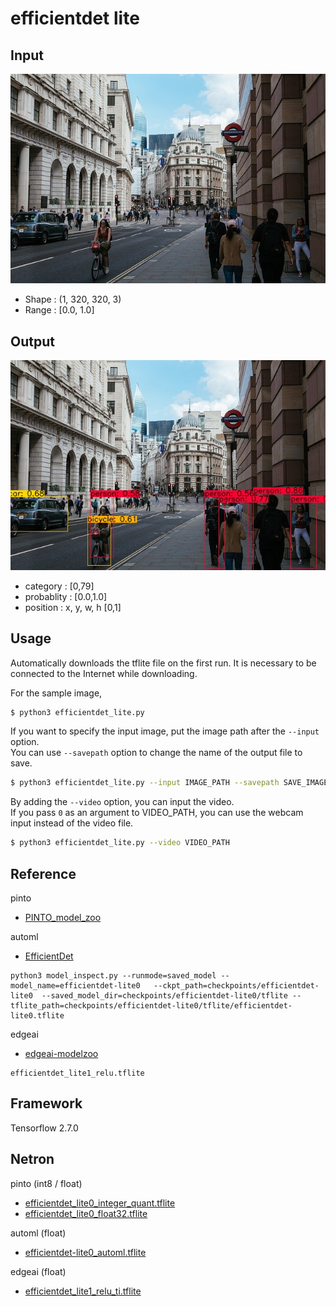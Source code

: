# efficientdet lite

## Input

![Input](input.jpg)

- Shape : (1, 320, 320, 3)  
- Range : [0.0, 1.0]

## Output

![Output](output.jpg)

- category : [0,79]
- probablity : [0.0,1.0]
- position : x, y, w, h [0,1]

## Usage
Automatically downloads the tflite file on the first run.
It is necessary to be connected to the Internet while downloading.

For the sample image,
``` bash
$ python3 efficientdet_lite.py
```

If you want to specify the input image, put the image path after the `--input` option.  
You can use `--savepath` option to change the name of the output file to save.
```bash
$ python3 efficientdet_lite.py --input IMAGE_PATH --savepath SAVE_IMAGE_PATH
```

By adding the `--video` option, you can input the video.   
If you pass `0` as an argument to VIDEO_PATH, you can use the webcam input instead of the video file.
```bash
$ python3 efficientdet_lite.py --video VIDEO_PATH
```


## Reference

pinto

- [PINTO_model_zoo](https://github.com/PINTO0309/PINTO_model_zoo/tree/main/103_EfficientDet_lite)

automl

- [EfficientDet](https://github.com/google/automl/tree/master/efficientdet)

```
python3 model_inspect.py --runmode=saved_model --model_name=efficientdet-lite0   --ckpt_path=checkpoints/efficientdet-lite0  --saved_model_dir=checkpoints/efficientdet-lite0/tflite --tflite_path=checkpoints/efficientdet-lite0/tflite/efficientdet-lite0.tflite
```

edgeai

- [edgeai-modelzoo](https://github.com/TexasInstruments/edgeai-modelzoo/tree/master/models/vision/detection/coco/google-automl)

```
efficientdet_lite1_relu.tflite
```

## Framework

Tensorflow 2.7.0

## Netron

pinto (int8 / float)

- [efficientdet_lite0_integer_quant.tflite](https://netron.app/?url=https://storage.googleapis.com/ailia-models-tflite/efficientdet_lite/efficientdet_lite0_integer_quant.tflite)
- [efficientdet_lite0_float32.tflite](https://netron.app/?url=https://storage.googleapis.com/ailia-models-tflite/efficientdet_lite/efficientdet_lite0_float32.tflite)

automl (float)

- [efficientdet-lite0_automl.tflite](https://netron.app/?url=https://storage.googleapis.com/ailia-models-tflite/efficientdet_lite/efficientdet-lite0_automl.tflite)

edgeai (float)

- [efficientdet_lite1_relu_ti.tflite](https://netron.app/?url=https://storage.googleapis.com/ailia-models-tflite/efficientdet_lite/efficientdet_lite1_relu_ti.tflite)
